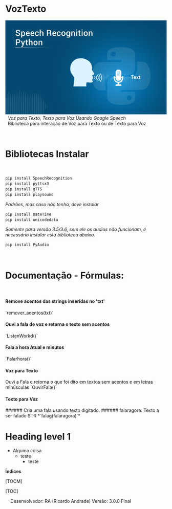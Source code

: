 # VozTexto
![](https://github.com/geniodev/VozTexto/blob/main/speech.png?raw=true)</br>
&nbsp;
*Voz para Texto, Texto para Voz Usando Google Speech*</br>
&nbsp;
Biblioteca para interação de Voz para Texto ou de Texto para Voz</br>




&nbsp;
&nbsp;
<h1 id="install">Bibliotecas Instalar</h1></br>

```bash
pip install SpeechRecognition
pip install pyttsx3
pip install gTTS
pip install playsound
```

*Padrões, mas caso não tenha, deve instalar*
```bash
pip install DateTime
pip install unicodedata
```
*Somente para versão 3.5/3.6, sem ele os audios não funcionam, é necessário instalar esta biblioteca abaixo.*
```bash
pip install PyAudio
```
&nbsp;
<h1 id="formulas">Documentação - Fórmulas:</h1></br>

<h4 id="removeacento">Remove acentos das strings inseridas no 'txt'</h4>
`remover_acentos(txt)`

<h4 id="voztexto">Ouvi a fala de voz e retorna o texto sem acentos</h4>
`ListenWorkd()`

<h4 id="falarhora">Fala a hora Atual e minutos</h4>
`Falarhora()`

<h4 id="ouvirfala">Voz para Texto</h4>
Ouvi a Fala e retorna o que foi dito em textos sem acentos e em letras minúsculas
`OuvirFala()`

<h4 id="textofala">Texto para Voz</h4>
###### Cria uma fala usando texto digitado.
###### falaragora: Texto a ser falado STR
*`falag(falaragora)`*


<h1>Heading level 1</h1>

- Alguma coisa
  - teste []()
    - teste





**Índices**

[TOCM]

[TOC]



&nbsp;
&nbsp;
Desenvolvedor: RA (Ricardo Andrade)
Versão: 3.0.0 Final
